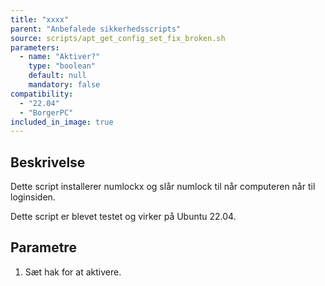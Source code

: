 ```yaml
---
title: "xxxx"
parent: "Anbefalede sikkerhedsscripts"
source: scripts/apt_get_config_set_fix_broken.sh
parameters:
  - name: "Aktiver?"
    type: "boolean"
    default: null
    mandatory: false
compatibility:  
  - "22.04"
  - "BorgerPC"
included_in_image: true
---
```


## Beskrivelse
Dette script installerer numlockx og slår numlock til når computeren når til loginsiden.

Dette script er blevet testet og virker på Ubuntu 22.04.

## Parametre
1. Sæt hak for at aktivere.

